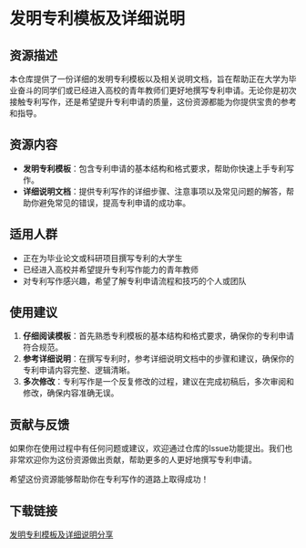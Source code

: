 # 发明专利模板及详细说明

## 资源描述

本仓库提供了一份详细的发明专利模板以及相关说明文档，旨在帮助正在大学为毕业奋斗的同学们或已经进入高校的青年教师们更好地撰写专利申请。无论你是初次接触专利写作，还是希望提升专利申请的质量，这份资源都能为你提供宝贵的参考和指导。

## 资源内容

- **发明专利模板**：包含专利申请的基本结构和格式要求，帮助你快速上手专利写作。
- **详细说明文档**：提供专利写作的详细步骤、注意事项以及常见问题的解答，帮助你避免常见的错误，提高专利申请的成功率。

## 适用人群

- 正在为毕业论文或科研项目撰写专利的大学生
- 已经进入高校并希望提升专利写作能力的青年教师
- 对专利写作感兴趣，希望了解专利申请流程和技巧的个人或团队

## 使用建议

1. **仔细阅读模板**：首先熟悉专利模板的基本结构和格式要求，确保你的专利申请符合规范。
2. **参考详细说明**：在撰写专利时，参考详细说明文档中的步骤和建议，确保你的专利申请内容完整、逻辑清晰。
3. **多次修改**：专利写作是一个反复修改的过程，建议在完成初稿后，多次审阅和修改，确保内容准确无误。

## 贡献与反馈

如果你在使用过程中有任何问题或建议，欢迎通过仓库的Issue功能提出。我们也非常欢迎你为这份资源做出贡献，帮助更多的人更好地撰写专利申请。

希望这份资源能够帮助你在专利写作的道路上取得成功！

## 下载链接

[发明专利模板及详细说明分享](https://pan.quark.cn/s/f28d314e8c58)